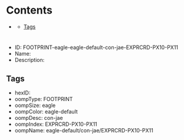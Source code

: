 



Contents
========

* [](#)
	* [Tags](#tags)

# 

- ID: FOOTPRINT-eagle-eagle-default-con-jae-EXPRCRD-PX10-PX11
- Name: 
- Description: 

## Tags

- hexID: 
- oompType: FOOTPRINT
- oompSize: eagle
- oompColor: eagle-default
- oompDesc: con-jae
- oompIndex: EXPRCRD-PX10-PX11
- oompName: eagle-default/con-jae/EXPRCRD-PX10-PX11
